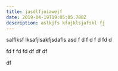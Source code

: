 ```yaml
---
title: jasdlfjoiawejf
date: 2019-04-19T19:05:05.788Z
description: aslkjfs kfajklsjafskl fj
---
```

salflksf lksafjlsakfjsdafls 
asd
 f
d
f 
d
f
d
fd
d

fd
f
fd
fd
df
df
df

df
